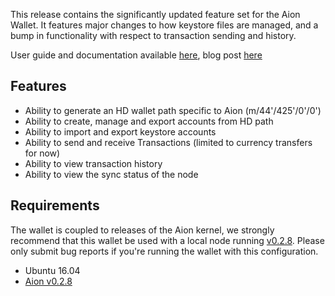 This release contains the significantly updated feature set for the Aion Wallet. It features major changes to how keystore files are managed, and a bump in functionality with respect to transaction sending and history.

User guide and documentation available [here](http://docs.aion.network/Account%20Management/index.html), blog post [here](https://medium.com/@aion_network/aion-desktop-wallet-released-344aabc289d5)

## Features

* Ability to generate an HD wallet path specific to Aion (m/44'/425'/0'/0')
* Ability to create, manage and export accounts from HD path
* Ability to import and export keystore accounts
* Ability to send and receive Transactions (limited to currency transfers for now)
* Ability to view transaction history
* Ability to view the sync status of the node

## Requirements

The wallet is coupled to releases of the Aion kernel, we strongly recommend that this wallet be used with a local node running [v0.2.8](https://github.com/aionnetwork/aion/releases/tag/v0.2.8). Please only submit bug reports if you're running the wallet with this configuration.

* Ubuntu 16.04
* [Aion v0.2.8](https://github.com/aionnetwork/aion/releases/tag/v0.2.8)
